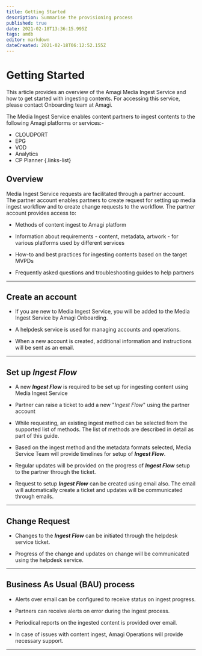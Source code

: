 ```yaml
---
title: Getting Started
description: Summarise the provisioning process
published: true
date: 2021-02-18T13:36:15.995Z
tags: amdb
editor: markdown
dateCreated: 2021-02-18T06:12:52.155Z
---
```


# Getting Started

This article provides an overview of the Amagi Media Ingest Service and how to get started with ingesting contents. For accessing this service, please contact Onboarding team at Amagi.

The Media Ingest Service enables content partners to ingest contents to the following Amagi platforms or services:-

- CLOUDPORT
- EPG
- VOD
- Analytics
- CP Planner
{.links-list}


## Overview

Media Ingest Service requests are facilitated through a partner account. The partner account enables partners to create request for setting up media ingest workflow and to create change requests to the workflow. The partner account provides access to:

* Methods of content ingest to Amagi platform

* Information about requirements - content, metadata, artwork - for various platforms used by different services

* How-to and best practices for ingesting contents based on the target MVPDs

* Frequently asked questions and troubleshooting guides to help partners

------

## Create an account

* If you are new to Media Ingest Service, you will be added to the Media Ingest Service by Amagi Onboarding. 

* A helpdesk service is used for managing accounts and operations.

* When a new account is created, additional information and instructions will be sent as an email.

------

## Set up *Ingest Flow*

* A new ***Ingest Flow*** is required to be set up for ingesting content using Media Ingest Service

* Partner can raise a ticket to add a new "*Ingest Flow*" using the partner account

* While requesting, an existing ingest method can be selected from the supported list of methods. The list of methods are described in detail as part of this guide.

* Based on the ingest method and the metadata formats selected, Media Service Team will provide timelines for setup of ***Ingest Flow***.

* Regular updates will be provided on the progress of ***Ingest Flow*** setup to the partner through the ticket.
  
* Request to setup ***Ingest Flow*** can be created using email also. The email will automatically create a ticket and updates will be communicated through emails.

------

## Change Request

* Changes to the ***Ingest Flow*** can be initiated through the helpdesk service ticket.

* Progress of the change and updates on change will be communicated using the helpdesk service.

------

## Business As Usual (BAU) process

* Alerts over email can be configured to receive status on ingest progress.

* Partners can receive alerts on error during the ingest process.

* Periodical reports on the ingested content is provided over email.

* In case of issues with content ingest, Amagi Operations will provide necessary support.

------